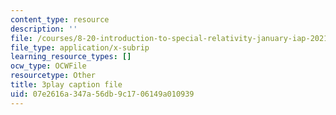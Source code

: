 ```yaml
---
content_type: resource
description: ''
file: /courses/8-20-introduction-to-special-relativity-january-iap-2021/07e2616a347a56db9c1706149a010939_lhOaghjCdic.vtt
file_type: application/x-subrip
learning_resource_types: []
ocw_type: OCWFile
resourcetype: Other
title: 3play caption file
uid: 07e2616a-347a-56db-9c17-06149a010939
---
```

